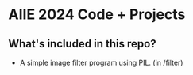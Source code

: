 <h1>AIIE 2024 Code + Projects</h1>

<h2>What's included in this repo?</h2>
<ul>
  <li>
    A simple image filter program using PIL. (in /filter)
  </li>
</ul>
